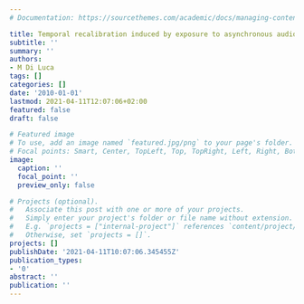 ```yaml
---
# Documentation: https://sourcethemes.com/academic/docs/managing-content/

title: Temporal recalibration induced by exposure to asynchronous audiovisual stimuli
subtitle: ''
summary: ''
authors:
- M Di Luca
tags: []
categories: []
date: '2010-01-01'
lastmod: 2021-04-11T12:07:06+02:00
featured: false
draft: false

# Featured image
# To use, add an image named `featured.jpg/png` to your page's folder.
# Focal points: Smart, Center, TopLeft, Top, TopRight, Left, Right, BottomLeft, Bottom, BottomRight.
image:
  caption: ''
  focal_point: ''
  preview_only: false

# Projects (optional).
#   Associate this post with one or more of your projects.
#   Simply enter your project's folder or file name without extension.
#   E.g. `projects = ["internal-project"]` references `content/project/deep-learning/index.md`.
#   Otherwise, set `projects = []`.
projects: []
publishDate: '2021-04-11T10:07:06.345455Z'
publication_types:
- '0'
abstract: ''
publication: ''
---
```

